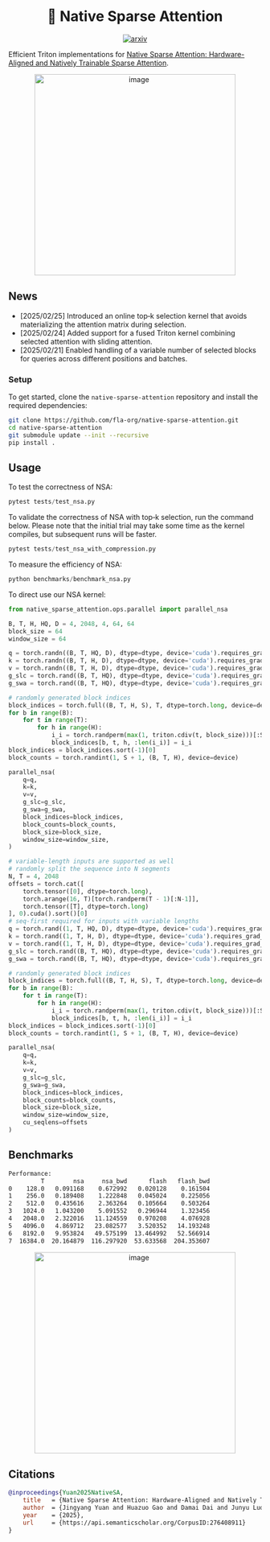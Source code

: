 <div align="center">

# 🐳 Native Sparse Attention

[![arxiv](https://img.shields.io/badge/arXiv-2502.11089-b31b1b.svg?style=flat-square)](https://arxiv.org/abs/2502.11089)

</div>

Efficient Triton implementations for [Native Sparse Attention: Hardware-Aligned and Natively Trainable Sparse Attention](https://arxiv.org/abs/2502.11089).

<div align="center">
  <img width="400" alt="image" src="https://github.com/user-attachments/assets/ace2920d-3894-4556-8039-b70861742551">
</div>

## News

- [2025/02/25] Introduced an online top‑k selection kernel that avoids materializing the attention matrix during selection.
- [2025/02/24] Added support for a fused Triton kernel combining selected attention with sliding attention.
- [2025/02/21] Enabled handling of a variable number of selected blocks for queries across different positions and batches.

### Setup

To get started, clone the `native-sparse-attention` repository and install the required dependencies:

```bash
git clone https://github.com/fla-org/native-sparse-attention.git
cd native-sparse-attention
git submodule update --init --recursive
pip install . 
```

## Usage

To test the correctness of NSA:
```py
pytest tests/test_nsa.py
```

To validate the correctness of NSA with top‑k selection, run the command below. Please note that the initial trial may take some time as the kernel compiles, but subsequent runs will be faster.
```py
pytest tests/test_nsa_with_compression.py
```

To measure the efficiency of NSA:
```py
python benchmarks/benchmark_nsa.py
```

To direct use our NSA kernel:
```py
from native_sparse_attention.ops.parallel import parallel_nsa

B, T, H, HQ, D = 4, 2048, 4, 64, 64
block_size = 64
window_size = 64

q = torch.randn((B, T, HQ, D), dtype=dtype, device='cuda').requires_grad_(True)
k = torch.randn((B, T, H, D), dtype=dtype, device='cuda').requires_grad_(True)
v = torch.randn((B, T, H, D), dtype=dtype, device='cuda').requires_grad_(True)
g_slc = torch.rand((B, T, HQ), dtype=dtype, device='cuda').requires_grad_(True)
g_swa = torch.rand((B, T, HQ), dtype=dtype, device='cuda').requires_grad_(True)

# randomly generated block indices
block_indices = torch.full((B, T, H, S), T, dtype=torch.long, device=device)
for b in range(B):
    for t in range(T):
        for h in range(H):
            i_i = torch.randperm(max(1, triton.cdiv(t, block_size)))[:S]
            block_indices[b, t, h, :len(i_i)] = i_i
block_indices = block_indices.sort(-1)[0]
block_counts = torch.randint(1, S + 1, (B, T, H), device=device)

parallel_nsa(
    q=q,
    k=k,
    v=v,
    g_slc=g_slc,
    g_swa=g_swa,
    block_indices=block_indices,
    block_counts=block_counts,
    block_size=block_size,
    window_size=window_size,
)

# variable-length inputs are supported as well
# randomly split the sequence into N segments
N, T = 4, 2048
offsets = torch.cat([
    torch.tensor([0], dtype=torch.long),
    torch.arange(16, T)[torch.randperm(T - 1)[:N-1]],
    torch.tensor([T], dtype=torch.long)
], 0).cuda().sort()[0]
# seq-first required for inputs with variable lengths
q = torch.rand((1, T, HQ, D), dtype=dtype, device='cuda').requires_grad_(True)
k = torch.rand((1, T, H, D), dtype=dtype, device='cuda').requires_grad_(True)
v = torch.rand((1, T, H, D), dtype=dtype, device='cuda').requires_grad_(True)
g_slc = torch.rand((B, T, HQ), dtype=dtype, device='cuda').requires_grad_(True)
g_swa = torch.rand((B, T, HQ), dtype=dtype, device='cuda').requires_grad_(True)

# randomly generated block indices
block_indices = torch.full((B, T, H, S), T, dtype=torch.long, device=device)
for b in range(B):
    for t in range(T):
        for h in range(H):
            i_i = torch.randperm(max(1, triton.cdiv(t, block_size)))[:S]
            block_indices[b, t, h, :len(i_i)] = i_i
block_indices = block_indices.sort(-1)[0]
block_counts = torch.randint(1, S + 1, (B, T, H), device=device)

parallel_nsa(
    q=q,
    k=k,
    v=v,
    g_slc=g_slc,
    g_swa=g_swa,
    block_indices=block_indices,
    block_counts=block_counts,
    block_size=block_size,
    window_size=window_size,
    cu_seqlens=offsets
)
```

## Benchmarks

```sh
Performance:
         T        nsa     nsa_bwd      flash   flash_bwd
0    128.0   0.091168    0.672992   0.020128    0.161504
1    256.0   0.189408    1.222848   0.045024    0.225056
2    512.0   0.435616    2.363264   0.105664    0.503264
3   1024.0   1.043200    5.091552   0.296944    1.323456
4   2048.0   2.322016   11.124559   0.970208    4.076928
5   4096.0   4.869712   23.082577   3.520352   14.193248
6   8192.0   9.953824   49.575199  13.464992   52.566914
7  16384.0  20.164879  116.297920  53.633568  204.353607
```
<div align="center">
<img width="400" alt="image" src="https://github.com/user-attachments/assets/efc25313-b058-47ae-b96e-ed67c62c134d">
</div>

## Citations

```bibtex
@inproceedings{Yuan2025NativeSA,
    title   = {Native Sparse Attention: Hardware-Aligned and Natively Trainable Sparse Attention},
    author  = {Jingyang Yuan and Huazuo Gao and Damai Dai and Junyu Luo and Liang Zhao and Zhengyan Zhang and Zhenda Xie and Y. X. Wei and Lean Wang and Zhiping Xiao and Yuqing Wang and Chong Ruan and Ming Zhang and Wenfeng Liang and Wangding Zeng},
    year    = {2025},
    url     = {https://api.semanticscholar.org/CorpusID:276408911}
}
```
